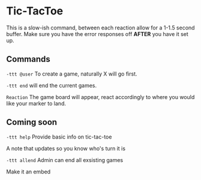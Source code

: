 # Tic-TacToe
This is a slow-ish command, between each reaction allow for a 1-1.5 second buffer. Make sure you have the error responses off __AFTER__ you have it set up.
## Commands
`-ttt @user` To create a game, naturally X will go first.

`-ttt end` will end the current games.

`Reaction` The game board will appear, react accordingly to where you would like your marker to land.

## Coming soon
`-ttt help` Provide basic info on tic-tac-toe

A note that updates so you know who's turn it is

`-ttt allend` Admin can end all exsisting games

Make it an embed
